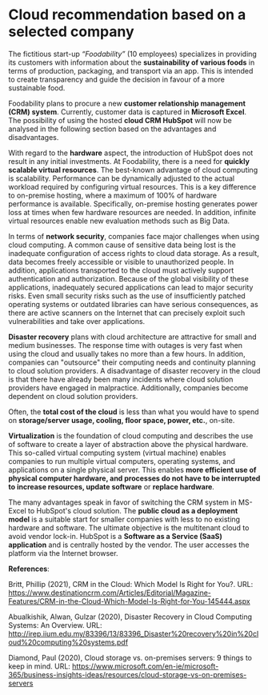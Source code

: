 # Cloud recommendation based on a selected company

The fictitious start-up _“Foodability”_ (10 employees) specializes in providing its customers with information about the __sustainability of various foods__ in terms of production, packaging, and transport via an app. This is intended to create transparency and guide the decision in favour of a more sustainable food. 

Foodability plans to procure a new __customer relationship management (CRM) system__. Currently, customer data is captured in __Microsoft Excel__. The possibility of using the hosted __cloud CRM HubSpot__ will now be analysed in the following section based on the advantages and disadvantages. 

With regard to the __hardware__ aspect, the introduction of HubSpot does not result in any initial investments. At Foodability, there is a need for __quickly scalable virtual resources__. The best-known advantage of cloud computing is scalability. Performance can be dynamically adjusted to the actual workload required by configuring virtual resources. This is a key difference to on-premise hosting, where a maximum of 100% of hardware performance is available. Specifically, on-premise hosting generates power loss at times when few hardware resources are needed. In addition, infinite virtual resources enable new evaluation methods such as Big Data.

In terms of __network security__, companies face major challenges when using cloud computing. A common cause of sensitive data being lost is the inadequate configuration of access rights to cloud data storage. As a result, data becomes freely accessible or visible to unauthorized people. In addition, applications transported to the cloud must actively support authentication and authorization. Because of the global visibility of these applications, inadequately secured applications can lead to major security risks. Even small security risks such as the use of insufficiently patched operating systems or outdated libraries can have serious consequences, as there are active scanners on the Internet that can precisely exploit such vulnerabilities and take over applications.

__Disaster recovery__ plans with cloud architecture are attractive for small and medium businesses. The response time with outages is very fast when using the cloud and usually takes no more than a few hours. In addition, companies can "outsource" their computing needs and continuity planning to cloud solution providers. A disadvantage of disaster recovery in the cloud is that there have already been many incidents where cloud solution providers have engaged in malpractice. Additionally, companies become dependent on cloud solution providers.

Often, the __total cost of the cloud__ is less than what you would have to spend on __storage/server usage, cooling, floor space, power, etc.__, on-site.

__Virtualization__ is the foundation of cloud computing and describes the use of software to create a layer of abstraction above the physical hardware. This so-called virtual computing system (virtual machine) enables companies to run multiple virtual computers, operating systems, and applications on a single physical server. This enables __more efficient use of physical computer hardware, and processes do not have to be interrupted to increase resources, update software__ or __replace hardware__.

The many advantages speak in favor of switching the CRM system in MS-Excel to HubSpot's cloud solution. The __public cloud as a deployment model__ is a suitable start for smaller companies with less to no existing hardware and software. The ultimate objective is the multitenant cloud to avoid vendor lock-in. HubSpot is a __Software as a Service (SaaS) application__ and is centrally hosted by the vendor. The user accesses the platform via the Internet browser.

__References__:

Britt, Phillip (2021), CRM in the Cloud: Which Model Is Right for You?. URL: https://www.destinationcrm.com/Articles/Editorial/Magazine-Features/CRM-in-the-Cloud-Which-Model-Is-Right-for-You-145444.aspx

Abualkishik, Alwan, Gulzar (2020), Disaster Recovery in Cloud Computing Systems: An Overview. URL: http://irep.iium.edu.my/83396/13/83396_Disaster%20recovery%20in%20cloud%20computing%20systems.pdf

Diamond, Paul (2020), Cloud storage vs. on-premises servers: 9 things to keep in mind. URL: https://www.microsoft.com/en-ie/microsoft-365/business-insights-ideas/resources/cloud-storage-vs-on-premises-servers
